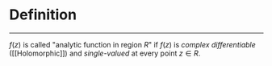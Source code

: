 # Definition
---
$f(z)$ is called "analytic function in region $R$" if $f(z)$ is *complex differentiable* ([[Holomorphic]]) and _single-valued_ at every point $z \in R$.
